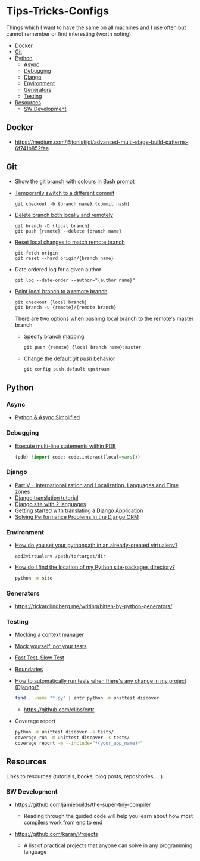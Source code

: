 # Tips-Tricks-Configs
Things which I want to have the same on all machines and I use often but cannot remember or find interesting (worth noting).

- [Docker](#docker)
- [Git](#git)
- [Python](#python)
  * [Async](#async)
  * [Debugging](#debugging)
  * [Django](#django)
  * [Environment](#environment)
  * [Generators](#generators)
  * [Testing](#testing)
- [Resources](#resources)
  * [SW Development](#sw-development)
  
  
## Docker
* https://medium.com/@tonistiigi/advanced-multi-stage-build-patterns-6f741b852fae

## Git
* [Show the git branch with colours in Bash prompt](https://askubuntu.com/q/730754/355551)
* [Temporarily switch to a different commit](http://stackoverflow.com/a/4114122/4183498)
  ```
  git checkout -b {branch name} {commit hash}
  ```
* [Delete branch both locally and remotely](http://stackoverflow.com/q/2003505/4183498)
  ```
  git branch -D {local branch}
  git push {remote} --delete {branch name}
  ```
* [Reset local changes to match remote branch](http://stackoverflow.com/q/1628088/4183498)
  ```
  git fetch origin
  git reset --hard origin/{branch name}
  ```
* Date ordered log for a given author
  ```
  git log --date-order --author="{author name}"
  ```
* [Point local branch to a remote branch](http://stackoverflow.com/q/1184518/4183498)
  ```
  git checkout {local branch}
  git branch -u {remote}/{remote branch}
  ```
  
  There are two options when pushing local branch to the remote's master branch
  * [Specify branch mapping](http://stackoverflow.com/a/5423655/4183498)
    ```
    git push {remote} {local branch name}:master
    ```
  * [Change the default _git push_ behavior](http://stackoverflow.com/q/948354/4183498)
    ```
    git config push.default upstream
    ```


## Python

### Async
* [Python & Async Simplified](https://www.aeracode.org/2018/02/19/python-async-simplified/)

### Debugging
* [Execute multi-line statements within PDB](http://stackoverflow.com/q/5967241/4183498)
  ```python
  (pdb) !import code; code.interact(local=vars())
  ```
### Django
* [Part V – Internationalization and Localization. Languages and Time zones](http://www.marinamele.com/taskbuster-django-tutorial/internationalization-localization-languages-time-zones)
* [Django translation tutorial](http://joaoventura.net/blog/2016/django-translation/)
* [Django site with 2 languages](https://stackoverflow.com/q/10280881/4183498)
* [Getting started with translating a Django Application](https://blog.braham.biz/getting-started-with-translating-a-django-application-d85ec34e505)
* [Solving Performance Problems in the Django ORM](https://medium.com/@hansonkd/performance-problems-in-the-django-orm-1f62b3d04785)

### Environment
* [How do you set your pythonpath in an already-created virtualenv?](https://stackoverflow.com/q/4757178/4183498)
  ```
  add2virtualenv /path/to/target/dir
  ```
* [How do I find the location of my Python site-packages directory?](https://stackoverflow.com/q/122327/4183498)
  ```bash
  python -m site
  ```
 
### Generators
* https://rickardlindberg.me/writing/bitten-by-python-generators/

### Testing
* [Mocking a context manager](http://stackoverflow.com/q/28850070/4183498)
* [Mock yourself, not your tests](http://hernantz.github.io/mock-yourself-not-your-tests.html)
* [Fast Test, Slow Test](https://www.youtube.com/watch?v=RAxiiRPHS9k)
* [Boundaries](https://www.youtube.com/watch?v=eOYal8elnZk)

* [How to automatically run tests when there's any change in my project (Django)?](https://stackoverflow.com/q/15166532/4183498])
  ```bash
  find . -name "*.py" | entr python -m unittest discover
  ```
  * https://github.com/clibs/entr

* Coverage report
  ```bash
  python -m unittest discover -s tests/
  coverage run -m unittest discover -s tests/
  coverage report -m --include="*{your_app_name}*"
  ```


## Resources

Links to resources (tutorials, books, blog posts, repositories, ...).

### SW Development

* https://github.com/jamiebuilds/the-super-tiny-compiler
  * Reading through the guided code will help you learn about how most compilers work from end to end
  
* https://github.com/karan/Projects
  * A list of practical projects that anyone can solve in any programming language
